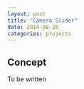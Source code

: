 ```yaml
---
layout: post
title: "Camera Slider"
date: 2014-08-26
categories: projects
---
```

<h2>Concept</h2>
To be written
